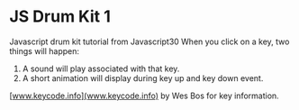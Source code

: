 # JS Drum Kit 1

Javascript drum kit tutorial from Javascript30
When you click on a key, two things will happen:
1. A sound will play associated with that key.
2. A short animation will display during key up and key down event.

[www.keycode.info](www.keycode.info) by Wes Bos for key information.